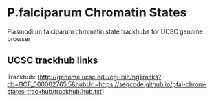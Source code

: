 # P.falciparum Chromatin States
Plasmodium falciparum chromatin state trackhubs for UCSC genome browser


## UCSC trackhub links 

Trackhub: [http://genome.ucsc.edu/cgi-bin/hgTracks?db=GCF_000002765.5&hubUrl=https://seqcode.github.io/pfal-chrom-states-trackhub/trackhub/hub.txt]
